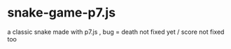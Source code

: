 # snake-game-p7.js
a classic snake made with p7.js , bug = death not fixed yet / score not fixed too 
